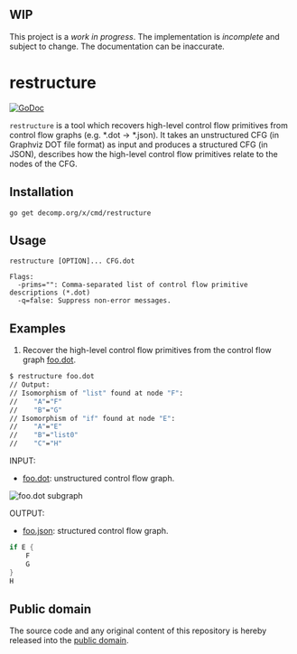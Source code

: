 ## WIP

This project is a *work in progress*. The implementation is *incomplete* and subject to change. The documentation can be inaccurate.

# restructure

[![GoDoc](https://godoc.org/decomp.org/x/cmd/restructure?status.svg)](https://godoc.org/decomp.org/x/cmd/restructure)

`restructure` is a tool which recovers high-level control flow primitives from control flow graphs (e.g. *.dot -> *.json). It takes an unstructured CFG (in Graphviz DOT file format) as input and produces a structured CFG (in JSON), describes how the high-level control flow primitives relate to the nodes of the CFG.

## Installation

```shell
go get decomp.org/x/cmd/restructure
```

## Usage

```
restructure [OPTION]... CFG.dot

Flags:
  -prims="": Comma-separated list of control flow primitive descriptions (*.dot)
  -q=false: Suppress non-error messages.
```

## Examples

1) Recover the high-level control flow primitives from the control flow graph [foo.dot](testdata/foo.dot).

```bash
$ restructure foo.dot
// Output:
// Isomorphism of "list" found at node "F":
//    "A"="F"
//    "B"="G"
// Isomorphism of "if" found at node "E":
//    "A"="E"
//    "B"="list0"
//    "C"="H"
```

INPUT:
* [foo.dot](testdata/foo.dot): unstructured control flow graph.

![foo.dot subgraph](https://raw.githubusercontent.com/decomp/restructure/master/testdata/foo.png)

OUTPUT:
* [foo.json](testdata/foo.json): structured control flow graph.

```c
if E {
    F
    G
}
H
```

## Public domain

The source code and any original content of this repository is hereby released into the [public domain].

[public domain]: https://creativecommons.org/publicdomain/zero/1.0/
